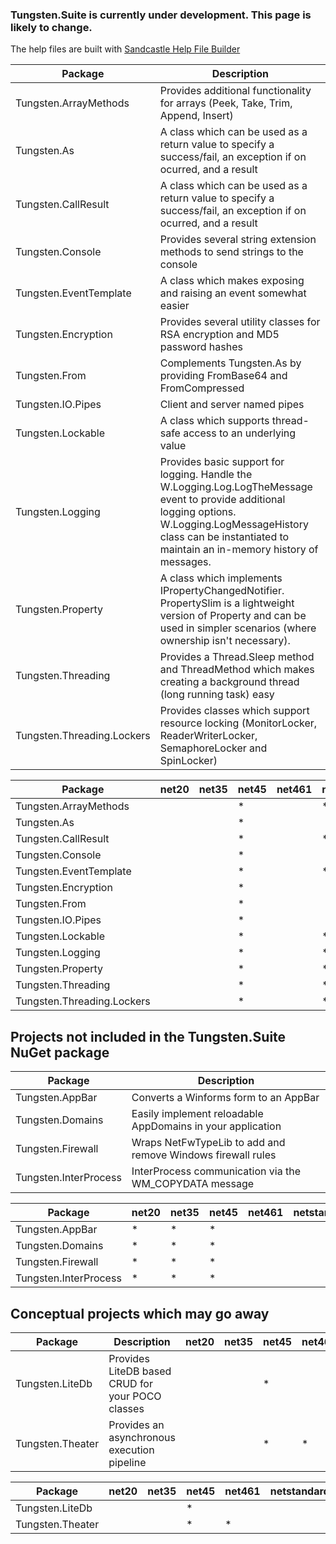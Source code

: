 ### Tungsten.Suite is currently under development.  This page is likely to change.

The help files are built with [Sandcastle Help File Builder](https://github.com/EWSoftware/SHFB)

| Package | Description |
|---------|-------------|
| Tungsten.ArrayMethods | Provides additional functionality for arrays (Peek, Take, Trim, Append, Insert)
| Tungsten.As | A class which can be used as a return value to specify a success/fail, an exception if on ocurred, and a result |
| Tungsten.CallResult | A class which can be used as a return value to specify a success/fail, an exception if on ocurred, and a result |
| Tungsten.Console | Provides several string extension methods to send strings to the console |
| Tungsten.EventTemplate | A class which makes exposing and raising an event somewhat easier |
| Tungsten.Encryption | Provides several utility classes for RSA encryption and MD5 password hashes |
| Tungsten.From | Complements Tungsten.As by providing FromBase64 and FromCompressed |
| Tungsten.IO.Pipes | Client and server named pipes |
| Tungsten.Lockable | A class which supports thread-safe access to an underlying value |
| Tungsten.Logging | Provides basic support for logging.  Handle the W.Logging.Log.LogTheMessage event to provide additional logging options.  W.Logging.LogMessageHistory class can be instantiated to maintain an in-memory history of messages. |
| Tungsten.Property | A class which implements IPropertyChangedNotifier.  PropertySlim is a lightweight version of Property and can be used in simpler scenarios (where ownership isn't necessary). |
| Tungsten.Threading | Provides a Thread.Sleep method and ThreadMethod which makes creating a background thread (long running task) easy |  |
| Tungsten.Threading.Lockers | Provides classes which support resource locking (MonitorLocker, ReaderWriterLocker, SemaphoreLocker and SpinLocker) |

| Package | net20 | net35 | net45 | net461 | netstandard1.0 | netstandard1.3 | netstandard1.4 | netstandard1.5 |
|---------|-------|-------|-------|--------|----------------|----------------|----------------|----------------|
| Tungsten.ArrayMethods | | | * | | * | | | | |
| Tungsten.As | | | * | | | * | | |
| Tungsten.CallResult | | | * | | * | | | |
| Tungsten.Console | | | * | | | * | | |
| Tungsten.EventTemplate | | | * | | * | | | |
| Tungsten.Encryption | | | * | | | * | | |
| Tungsten.From | | | * | | | * | | |
| Tungsten.IO.Pipes | | | * | | | | * | |
| Tungsten.Lockable | | | * | | * | | | |
| Tungsten.Logging | | | * | | * | | | |
| Tungsten.Property | | | * | | * | | | |
| Tungsten.Threading | | | * | | * | | | |
| Tungsten.Threading.Lockers | | | * | | * | | | |

## Projects not included in the Tungsten.Suite NuGet package
| Package | Description |
|---------|-------------|
| Tungsten.AppBar | Converts a Winforms form to an AppBar |
| Tungsten.Domains | Easily implement reloadable AppDomains in your application |
| Tungsten.Firewall | Wraps NetFwTypeLib to add and remove Windows firewall rules |
| Tungsten.InterProcess | InterProcess communication via the WM_COPYDATA message |

| Package | net20 | net35 | net45 | net461 | netstandard1.0 | netstandard1.3 | netstandard1.4 | netstandard1.5 |
|---------|-------|-------|-------|--------|----------------|----------------|----------------|----------------|
| Tungsten.AppBar | * | * | * |  |  |  |  |  |
| Tungsten.Domains | * | * | * |  |  |  |  |  |
| Tungsten.Firewall | * | * | * |  |  |  |  |  |
| Tungsten.InterProcess | * | * | * |  |  |  |  |  |
  
## Conceptual projects which may go away
| Package | Description | net20 | net35 | net45 | net461 | netstandard1.0 | netstandard1.3 | netstandard1.4 | netstandard1.5 |
|---------|-------------|-------|-------|-------|--------|----------------|----------------|----------------|----------------|
| Tungsten.LiteDb | Provides LiteDB based CRUD for your POCO classes |  |  | * |  |  |  | * |  |
| Tungsten.Theater | Provides an asynchronous execution pipeline |  |  | * | * |  | * |  |  |

| Package | net20 | net35 | net45 | net461 | netstandard1.0 | netstandard1.3 | netstandard1.4 | netstandard1.5 |
|---------|-------|-------|-------|--------|----------------|----------------|----------------|----------------|
| Tungsten.LiteDb |||*||||*||
| Tungsten.Theater |||*|*||*|||
